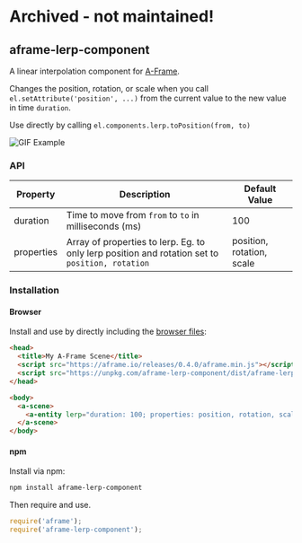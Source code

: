 # Archived - not maintained!

## aframe-lerp-component

A linear interpolation component for [A-Frame](https://aframe.io).

Changes the position, rotation, or scale when you call `el.setAttribute('position', ...)` from the current value to the new value in time `duration`.

Use directly by calling `el.components.lerp.toPosition(from, to)`


![GIF Example](http://i.giphy.com/26xBP0MH0KHaCrhE4.gif)


### API

| Property | Description | Default Value |
| -------- | ----------- | ------------- |
| duration  | Time to move from `from` to `to` in milliseconds (ms) |     100       |
| properties | Array of properties to lerp. Eg. to only lerp position and rotation set to `position, rotation` | position, rotation, scale |

### Installation

#### Browser

Install and use by directly including the [browser files](dist):

```html
<head>
  <title>My A-Frame Scene</title>
  <script src="https://aframe.io/releases/0.4.0/aframe.min.js"></script>
  <script src="https://unpkg.com/aframe-lerp-component/dist/aframe-lerp-component.min.js"></script>
</head>

<body>
  <a-scene>
    <a-entity lerp="duration: 100; properties: position, rotation, scale"></a-entity>
  </a-scene>
</body>
```

<!-- If component is accepted to the Registry, uncomment this. -->
<!--
Or with [angle](https://npmjs.com/package/angle/), you can install the proper
version of the component straight into your HTML file, respective to your
version of A-Frame:

```sh
angle install aframe-lerp-component
```
-->

#### npm

Install via npm:

```bash
npm install aframe-lerp-component
```

Then require and use.

```js
require('aframe');
require('aframe-lerp-component');
```
